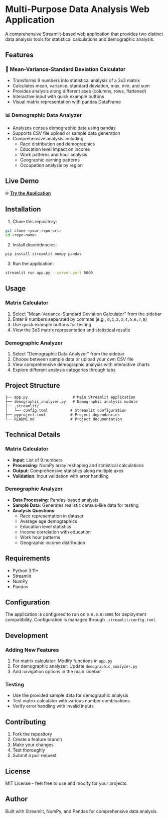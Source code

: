 # Multi-Purpose Data Analysis Web Application

A comprehensive Streamlit-based web application that provides two distinct data analysis tools for statistical calculations and demographic analysis.

## Features

### 🧮 Mean-Variance-Standard Deviation Calculator
- Transforms 9 numbers into statistical analysis of a 3x3 matrix
- Calculates mean, variance, standard deviation, max, min, and sum
- Provides analysis along different axes (columns, rows, flattened)
- Interactive input with quick example buttons
- Visual matrix representation with pandas DataFrame

### 📊 Demographic Data Analyzer  
- Analyzes census demographic data using pandas
- Supports CSV file upload or sample data generation
- Comprehensive analysis including:
  - Race distribution and demographics
  - Education level impact on income
  - Work patterns and hour analysis
  - Geographic earning patterns
  - Occupation analysis by region

## Live Demo

🌐 **[Try the Application](http://0.0.0.0:5000)**

## Installation

1. Clone this repository:
```bash
git clone <your-repo-url>
cd <repo-name>
```

2. Install dependencies:
```bash
pip install streamlit numpy pandas
```

3. Run the application:
```bash
streamlit run app.py --server.port 5000
```

## Usage

### Matrix Calculator
1. Select "Mean-Variance-Standard Deviation Calculator" from the sidebar
2. Enter 9 numbers separated by commas (e.g., `0,1,2,3,4,5,6,7,8`)
3. Use quick example buttons for testing
4. View the 3x3 matrix representation and statistical results

### Demographic Analyzer
1. Select "Demographic Data Analyzer" from the sidebar
2. Choose between sample data or upload your own CSV file
3. View comprehensive demographic analysis with interactive charts
4. Explore different analysis categories through tabs

## Project Structure

```
├── app.py                    # Main Streamlit application
├── demographic_analyzer.py   # Demographic analysis module
├── .streamlit/
│   └── config.toml          # Streamlit configuration
├── pyproject.toml           # Project dependencies
└── README.md                # Project documentation
```

## Technical Details

### Matrix Calculator
- **Input**: List of 9 numbers
- **Processing**: NumPy array reshaping and statistical calculations
- **Output**: Comprehensive statistics along multiple axes
- **Validation**: Input validation with error handling

### Demographic Analyzer
- **Data Processing**: Pandas-based analysis
- **Sample Data**: Generates realistic census-like data for testing
- **Analysis Questions**:
  - Race representation in dataset
  - Average age demographics
  - Education level statistics
  - Income correlation with education
  - Work hour patterns
  - Geographic income distribution

## Requirements

- Python 3.11+
- Streamlit
- NumPy
- Pandas

## Configuration

The application is configured to run on `0.0.0.0:5000` for deployment compatibility. Configuration is managed through `.streamlit/config.toml`.

## Development

### Adding New Features
1. For matrix calculator: Modify functions in `app.py`
2. For demographic analyzer: Update `demographic_analyzer.py`
3. Add navigation options in the main sidebar

### Testing
- Use the provided sample data for demographic analysis
- Test matrix calculator with various number combinations
- Verify error handling with invalid inputs

## Contributing

1. Fork the repository
2. Create a feature branch
3. Make your changes
4. Test thoroughly
5. Submit a pull request

## License

MIT License - feel free to use and modify for your projects.

## Author

Built with Streamlit, NumPy, and Pandas for comprehensive data analysis.